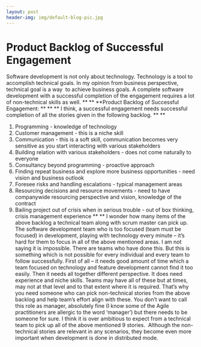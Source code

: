 ```yaml
---
layout: post
header-img: img/default-blog-pic.jpg
---
```


# Product Backlog of Successful Engagement

Software development is not only about technology. Technology is a tool to accomplish technical goals. In my opinion from business perspective, technical goal is a way  to achieve business goals. A complete software development with a successful completion of the engagement requires a lot of non-technical skills as well. ** ** **Product Backlog of Successful Engagement: ** ** ** I think, a successful engagement needs successful completion of all the stories given in the following backlog. ** **

  1. Programming - knowledge of technology
  2. Customer management - this is a niche skill
  3. Communication - this is a soft skill, communication becomes very sensitive as you start interacting with various stakeholders
  4. Building relation with various stakeholders - does not come naturally to everyone
  5. Consultancy beyond programming - proactive approach
  6. Finding repeat business and explore more business opportunities - need vision and business outlook
  7. Foresee risks and handling escalations - typical management areas
  8. Resourcing decisions and resource movements - need to have companywide resourcing perspective and vision, knowledge of the contract
  9. Bailing project out of crisis when in serious trouble - out of box thinking, crisis management experience
** ** I wonder how many items of the above backlog a technical team along with scrum master can pick up. The software development team who is too focused (team must be focused) in development, playing with technology every minute – it’s hard for them to focus in all of the above mentioned areas. I am not saying it is impossible. There are teams who have done this. But this is something which is not possible for every individual and every team to follow successfully. First of all – it needs good amount of time which a team focused on technology and feature development cannot find it too easily. Then it needs all together different perspective. It does need experience and niche skills. Teams may have all of these but at times, may not at that level and to that extent where it is required. That’s why you need someone who can pick non-technical stories from the above backlog and help team’s effort align with these. You don’t want to call this role as manager, absolutely fine (I know some of the Agile practitioners are allergic to the word ‘manager’) but there needs to be someone for sure. I think it is over ambitious to expect from a technical team to pick up all of the above mentioned 9 stories.  Although the non-technical stories are relevant in any scenarios, they become even more important when development is done in distributed mode.